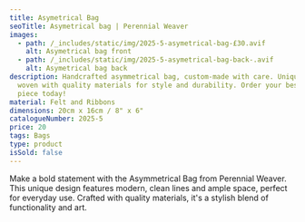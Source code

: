 ```yaml
---
title: Asymetrical Bag
seoTitle: Asymetrical bag | Perennial Weaver
images:
  - path: /_includes/static/img/2025-5-asymetrical-bag-£30.avif
    alt: Asymetrical bag front
  - path: /_includes/static/img/2025-5-asymetrical-bag-back-.avif
    alt: Asymetrical bag back
description: Handcrafted asymmetrical bag, custom-made with care. Unique design,
  woven with quality materials for style and durability. Order your bespoke
  piece today!
material: Felt and Ribbons
dimensions: 20cm x 16cm / 8" x 6"
catalogueNumber: 2025-5
price: 20
tags: Bags
type: product
isSold: false
---
```

Make a bold statement with the Asymmetrical Bag from Perennial Weaver. This unique design features modern, clean lines and ample space, perfect for everyday use. Crafted with quality materials, it's a stylish blend of functionality and art.
